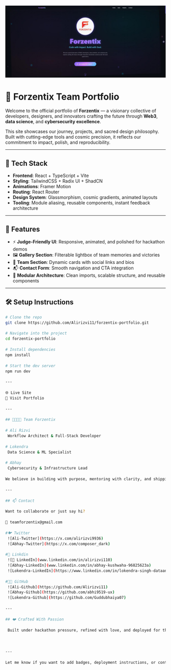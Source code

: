 
![Dashbord](/Front.png)
# 🌌 Forzentix Team Portfolio

Welcome to the official portfolio of **Forzentix** — a visionary collective of developers, designers, and innovators crafting the future through **Web3**, **data science**, and **cybersecurity excellence**.

This site showcases our journey, projects, and sacred design philosophy. Built with cutting-edge tools and cosmic precision, it reflects our commitment to impact, polish, and reproducibility.

---

## 🚀 Tech Stack

- **Frontend**: React + TypeScript + Vite  
- **Styling**: TailwindCSS + Radix UI + ShadCN  
- **Animations**: Framer Motion  
- **Routing**: React Router  
- **Design System**: Glassmorphism, cosmic gradients, animated layouts  
- **Tooling**: Module aliasing, reusable components, instant feedback architecture

---

## 🧠 Features

- ⚡ **Judge-Friendly UI**: Responsive, animated, and polished for hackathon demos  
- 🖼️ **Gallery Section**: Filterable lightbox of team memories and victories  
- 👥 **Team Section**: Dynamic cards with social links and bios  
- 📬 **Contact Form**: Smooth navigation and CTA integration  
- 🧩 **Modular Architecture**: Clean imports, scalable structure, and reusable components

---

## 🛠️ Setup Instructions

```bash
# Clone the repo
git clone https://github.com/Alirizvi11/forzentix-portfolio.git

# Navigate into the project
cd forzentix-portfolio

# Install dependencies
npm install

# Start the dev server
npm run dev

---

🌐 Live Site
🔗 Visit Portfolio 

---

## 👨‍👩‍👧‍👦 Team Forzentix

# Ali Rizvi 
 Workflow Architect & Full-Stack Developer

# Lokendra 
 Data Science & ML Specialist

# Abhay 
 Cybersecurity & Infrastructure Lead

We believe in building with purpose, mentoring with clarity, and shipping with polish.

---

## 📫 Contact

Want to collaborate or just say hi?

📧 teamforzentix@gmail.com

#🐦 Twitter 
 ![Ali-Twitter](https://x.com/alirizvi9936)
 ![Abhay-Twitter](https://x.com/composer_dark)  

#💼 Linkdin
 ![🔗 LinkedIn](www.linkedin.com/in/alirizvi110) 
 ![Abhay-LinkedIn](www.linkedin.com/in/abhay-kushwaha-96825623a)
 ![Lokendra-LinkedIn](https://www.linkedin.com/in/lokendra-singh-dataanalyst/)

#🧑‍💻 GitHub
 ![Ali-Github](https://github.com/Alirizvi11)
 ![Abhay-Github](https://github.com/abhi9519-ux)
 ![Lokendra-Github](https://github.com/Guddubhaiya07)

---

## ❤️ Crafted With Passion

 Built under hackathon pressure, refined with love, and deployed for the world to see. This isn’t just a portfolio—it’s a sacred space for innovation.



---

Let me know if you want to add badges, deployment instructions, or contribution guidelines. We can even turn this into a Notion-style landing page or GitHub profile README. You're building something special, and I’m here to help it shine 🌟. 

